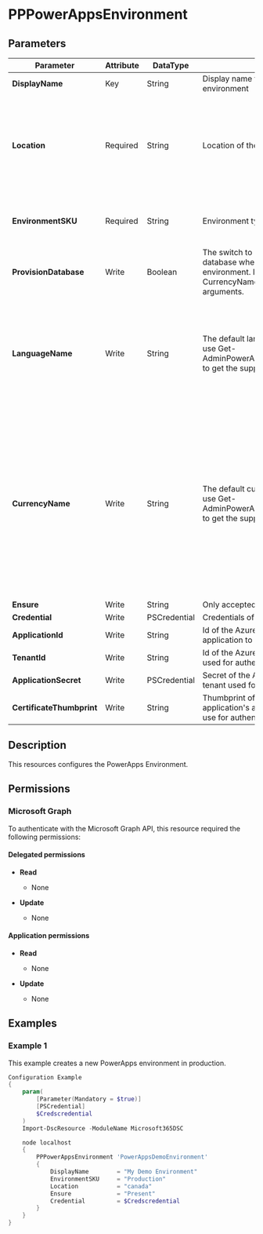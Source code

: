 ﻿# PPPowerAppsEnvironment

## Parameters

| Parameter | Attribute | DataType | Description | Allowed Values |
| --- | --- | --- | --- | --- |
| **DisplayName** | Key | String | Display name for the PowerApps environment | |
| **Location** | Required | String | Location of the PowerApps environment. | `canada`, `unitedstates`, `europe`, `asia`, `australia`, `india`, `japan`, `unitedkingdom`, `unitedstatesfirstrelease`, `southamerica`, `france`, `usgov`, `unitedarabemirates`, `germany`, `switzerland`, `norway`, `korea`, `southafrica` |
| **EnvironmentSKU** | Required | String | Environment type. | `Production`, `Standard`, `Trial`, `Sandbox`, `SubscriptionBasedTrial`, `Teams`, `Developer`, `Basic`, `Default` |
| **ProvisionDatabase** | Write | Boolean | The switch to provision a Dataverse database when creating the environment. If set, LanguageName and CurrencyName are mandatory to pass as arguments. | |
| **LanguageName** | Write | String | The default languages for the database, use Get-AdminPowerAppCdsDatabaseLanguages to get the support values. | `1033`, `1025`, `1069`, `1026`, `1027`, `3076`, `2052`, `1028`, `1050`, `1029`, `1030`, `1043`, `1061`, `1035`, `1036`, `1110`, `1031`, `1032`, `1037`, `1081`, `1038`, `1040`, `1041`, `1087`, `1042`, `1062`, `1063`, `1044`, `1045`, `1046`, `2070`, `1048`, `1049`, `2074`, `1051`, `1060`, `3082`, `1053`, `1054`, `1055`, `1058`, `1066`, `3098`, `1086`, `1057` |
| **CurrencyName** | Write | String | The default currency for the database, use Get-AdminPowerAppCdsDatabaseCurrencies to get the supported values. | `KZT`, `ZAR`, `ETB`, `AED`, `BHD`, `DZD`, `EGP`, `IQD`, `JOD`, `KWD`, `LBP`, `LYD`, `MAD`, `OMR`, `QAR`, `SAR`, `SYP`, `TND`, `YER`, `CLP`, `INR`, `AZN`, `RUB`, `BYN`, `BGN`, `NGN`, `BDT`, `CNY`, `EUR`, `BAM`, `USD`, `CZK`, `GBP`, `DKK`, `CHF`, `MVR`, `BTN`, `XCD`, `AUD`, `BZD`, `CAD`, `HKD`, `IDR`, `JMD`, `MYR`, `NZD`, `PHP`, `SGD`, `TTD`, `XDR`, `ARS`, `BOB`, `COP`, `CRC`, `CUP`, `DOP`, `GTQ`, `HNL`, `MXN`, `NIO`, `PAB`, `PEN`, `PYG`, `UYU`, `VES`, `IRR`, `XOF`, `CDF`, `XAF`, `HTG`, `ILS`, `HUF`, `AMD`, `ISK`, `JPY`, `GEL`, `KHR`, `KRW`, `KGS`, `LAK`, `MKD`, `MNT`, `BND`, `MMK`, `NOK`, `NPR`, `PKR`, `PLN`, `AFN`, `BRL`, `MDL`, `RON`, `RWF`, `SEK`, `LKR`, `SOS`, `ALL`, `RSD`, `KES`, `TJS`, `THB`, `ERN`, `TMT`, `BWP`, `TRY`, `UAH`, `UZS`, `VND`, `MOP`, `TWD` |
| **Ensure** | Write | String | Only accepted value is 'Present'. | `Present`, `Absent` |
| **Credential** | Write | PSCredential | Credentials of the Power Platform Admin | |
| **ApplicationId** | Write | String | Id of the Azure Active Directory application to authenticate with. | |
| **TenantId** | Write | String | Id of the Azure Active Directory tenant used for authentication. | |
| **ApplicationSecret** | Write | PSCredential | Secret of the Azure Active Directory tenant used for authentication. | |
| **CertificateThumbprint** | Write | String | Thumbprint of the Azure Active Directory application's authentication certificate to use for authentication. | |


## Description

This resources configures the PowerApps Environment.

## Permissions

### Microsoft Graph

To authenticate with the Microsoft Graph API, this resource required the following permissions:

#### Delegated permissions

- **Read**

    - None

- **Update**

    - None

#### Application permissions

- **Read**

    - None

- **Update**

    - None

## Examples

### Example 1

This example creates a new PowerApps environment in production.

```powershell
Configuration Example
{
    param(
        [Parameter(Mandatory = $true)]
        [PSCredential]
        $Credscredential
    )
    Import-DscResource -ModuleName Microsoft365DSC

    node localhost
    {
        PPPowerAppsEnvironment 'PowerAppsDemoEnvironment'
        {
            DisplayName        = "My Demo Environment"
            EnvironmentSKU     = "Production"
            Location           = "canada"
            Ensure             = "Present"
            Credential         = $Credscredential
        }
    }
}
```

